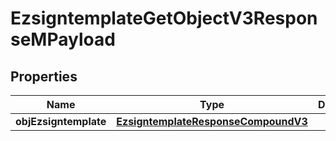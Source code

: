 
# EzsigntemplateGetObjectV3ResponseMPayload

## Properties
| Name | Type | Description | Notes |
| ------------ | ------------- | ------------- | ------------- |
| **objEzsigntemplate** | [**EzsigntemplateResponseCompoundV3**](EzsigntemplateResponseCompoundV3.md) |  |  |



